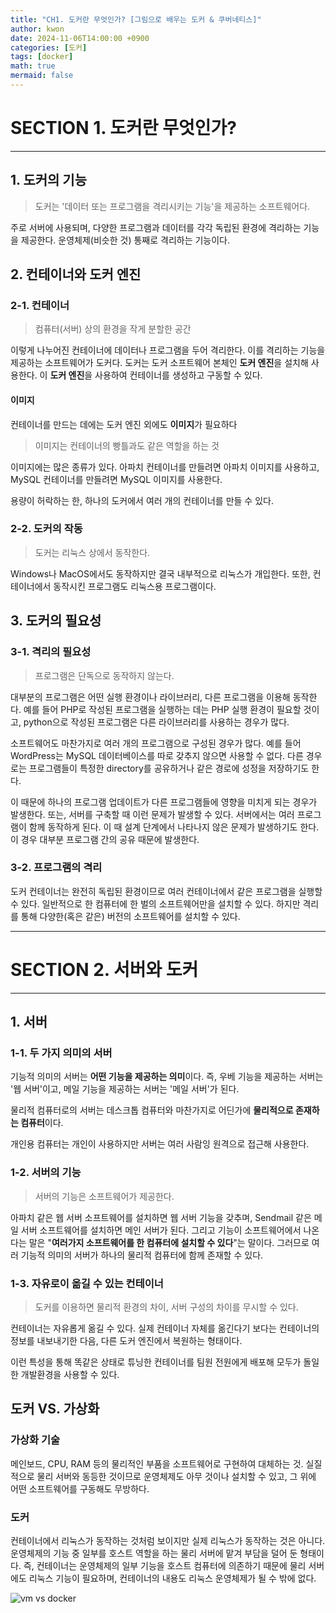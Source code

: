 ```yaml
---
title: "CH1. 도커란 무엇인가? [그림으로 배우는 도커 & 쿠버네티스]"
author: kwon
date: 2024-11-06T14:00:00 +0900
categories: [도커]
tags: [docker]
math: true
mermaid: false
---
```


# SECTION 1. 도커란 무엇인가?
---
## 1. 도커의 기능

> 도커는 '데이터 또는 프로그램을 격리시키는 기능'을 제공하는 소프트웨어다.

주로 서버에 사용되며, 다양한 프로그램과 데이터를 각각 독립된 환경에 격리하는 기능을 제공한다. 운영체제(비슷한 것) 통째로 격리하는 기능이다.


## 2. 컨테이너와 도커 엔진

### 2-1. 컨테이너

> 컴퓨터(서버) 상의 환경을 작게 분할한 공간

이렇게 나누어진 컨테이너에 데이터나 프로그램을 두어 격리한다. 이를 격리하는 기능을 제공하는 소프트웨어가 도커다.
도커는 도커 소프트웨어 본체인 **도커 엔진**을 설치해 사용한다. 이 **도커 엔진**을 사용하여 컨테이너를 생성하고 구동할 수 있다.

#### 이미지

컨테이너를 만드는 데에는 도커 엔진 외에도 **이미지**가 필요하다

> 이미지는 컨테이너의 빵틀과도 같은 역할을 하는 것

이미지에는 많은 종류가 있다. 아파치 컨테이너를 만들려면 아파치 이미지를 사용하고, MySQL 컨테이너를 만들려면 MySQL 이미지를 사용한다.

용량이 허락하는 한, 하나의 도커에서 여러 개의 컨테이너를 만들 수 있다.

### 2-2. 도커의 작동
> 도커는 리눅스 상에서 동작한다.

Windows나 MacOS에서도 동작하지만 결국 내부적으로 리눅스가 개입한다. 또한, 컨테이너에서 동작시킨 프로그램도 리눅스용 프로그램이다.


## 3. 도커의 필요성

### 3-1. 격리의 필요성

> 프로그램은 단독으로 동작하지 않는다.

대부분의 프로그램은 어떤 실행 환경이나 라이브러리, 다른 프로그램을 이용해 동작한다.
예를 들어 PHP로 작성된 프로그램을 실행하는 데는 PHP 실행 환경이 필요할 것이고, python으로 작성된 프로그램은 다른 라이브러리를 사용하는 경우가 많다.

소프트웨어도 마찬가지로 여러 개의 프로그램으로 구성된 경우가 많다. 예를 들어 WordPress는 MySQL 데이터베이스를 따로 갖추지 않으면 사용할 수 없다.
다른 경우로는 프로그램들이 특정한 directory를 공유하거나 같은 경로에 성정을 저장하기도 한다.

이 때문에 하나의 프로그램 업데이트가 다른 프로그램들에 영향을 미치게 되는 경우가 발생한다.
또는, 서버를 구축할 때 이런 문제가 발생할 수 있다. 서버에서는 여러 프로그램이 함께 동작하게 된다. 이 때 설계 단계에서 나타나지 않은 문제가 발생하기도 한다. 이 경우 대부분 프로그램 간의 공유 때문에 발생한다.

### 3-2. 프로그램의 격리

도커 컨테이너는 완전히 독립된 환경이므로 여러 컨테이너에서 같은 프로그램을 실행할 수 있다. 일반적으로 한 컴퓨터에 한 벌의 소프트웨어만을 설치할 수 있다. 하지만 격리를 통해 다양한(혹은 같은) 버전의 소프트웨어를 설치할 수 있다.

---

# SECTION 2. 서버와 도커
---
## 1. 서버

### 1-1. 두 가지 의미의 서버

기능적 의미의 서버는 **어떤 기능을 제공하는 의미**이다. 즉, 우베 기능을 제공하는 서버는 '웹 서버'이고, 메일 기능을 제공하는 서버는 '메일 서버'가 된다.

물리적 컴퓨터로의 서버는 데스크톱 컴퓨터와 마찬가지로 어딘가에 **물리적으로 존재하는 컴퓨터**이다.

개인용 컴퓨터는 개인이 사용하지만 서버는 여러 사람잉 원격으로 접근해 사용한다.

### 1-2. 서버의 기능

> 서버의 기능은 소프트웨어가 제공한다.

아파치 같은 웹 서버 소프트웨어를 설치하면 웹 서버 기능을 갖추며, Sendmail 같은 메일 서버 소프트웨어를 설치하면 메인 서버가 된다.
그리고 기능이 소프트웨어에서 나온다는 말은 "**여러가지 소프트웨어를 한 컴퓨터에 설치할 수 있다**"는 말이다. 그러므로 여러 기능적 의미의 서버가 하나의 물리적 컴퓨터에 함께 존재할 수 있다.

### 1-3. 자유로이 옮길 수 있는 컨테이너

> 도커를 이용하면 물리적 환경의 차이, 서버 구성의 차이를 무시할 수 있다.

컨테이너는 자유롭게 옮길 수 있다. 실제 컨테이너 자체를 옮긴다기 보다는 컨테이너의 정보를 내보내기한 다음, 다른 도커 엔진에서 복원하는 형태이다.

이런 특성을 통해 똑같은 상태로 튜닝한 컨테이너를 팀원 전원에게 배포해 모두가 돌일한 개발환경을 사용할 수 있다.

## 도커 VS. 가상화

### 가상화 기술

메인보드, CPU, RAM 등의 물리적인 부품을 소프트웨어로 구현하여 대체하는 것.
실질적으로 물리 서버와 동등한 것이므로 운영체제도 아무 것이나 설치할 수 있고, 그 위에 어떤 소프트웨어를 구동해도 무방하다.

### 도커

컨테이너에서 리눅스가 동작하는 것처럼 보이지만 실제 리눅스가 동작하는 것은 아니다. 운영체제의 기능 중 일부를 호스트 역할을 하는 물리 서버에 맡겨 부담을 덜어 둔 형태이다.
즉, 컨테이너는 운영체제의 일부 기능을 호스트 컴퓨터에 의존하기 때문에 물리 서버에도 리눅스 기능이 필요하며, 컨테이너의 내용도 리눅스 운영체제가 될 수 밖에 없다.

![vm vs docker](/posting_imgs/vm_docker.png)